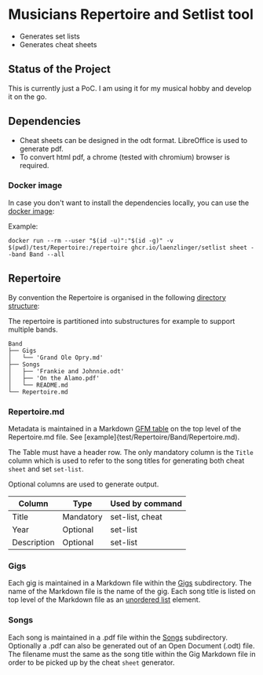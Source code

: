 # Musicians Repertoire and Setlist tool

* Generates set lists
* Generates cheat sheets

## Status of the Project

This is currently just a PoC. I am using it for my musical hobby and develop it on the go.

## Dependencies

- Cheat sheets can be designed in the odt format. LibreOffice is used to generate pdf.
- To convert html pdf, a chrome (tested with chromium) browser is required.

### Docker image

In case you don't want to install the dependencies locally, you can use the [docker image](https://github.com/laenzlinger/setlist/pkgs/container/setlist):

Example:

```
docker run --rm --user "$(id -u)":"$(id -g)" -v $(pwd)/test/Repertoire:/repertoire ghcr.io/laenzlinger/setlist sheet --band Band --all
```

## Repertoire

By convention the Repertoire is organised in the following [directory structure](test/Repertoire):

The repertoire is partitioned into substructures for example to support multiple bands.

```
Band
├── Gigs
│   └── 'Grand Ole Opry.md'
├── Songs
│   ├── 'Frankie and Johnnie.odt'
│   ├── 'On the Alamo.pdf'
│   └── README.md
└── Repertoire.md
```

### Repertoire.md

Metadata is maintained in a Markdown [GFM table](https://github.github.com/gfm/#tables-extension-) on the top level of the
Repertoire.md file. See [example]{test/Repertoire/Band/Repertoire.md).

The Table must have a header row. The only mandatory column is the `Title` column which is used to refer to the song titles
for generating both cheat `sheet` and set `set-list`.

Optional columns are used to generate output.

| Column      | Type      | Used by command |
|-------------|-----------|-----------------|
| Title       | Mandatory | set-list, cheat |
| Year        | Optional  | set-list        |
| Description | Optional  | set-list        |


### Gigs

Each gig is maintained in a Markdown file within the [Gigs](test/Repertoire/Band/Gigs) subdirectory.
The name of the Markdown file is the name of the gig. Each song title is listed on top level of the Markdown file as an
[unordered list](https://www.markdownguide.org/basic-syntax/#unordered-lists) element.

### Songs

Each song is maintained in a .pdf file within the [Songs](test/Repertoire/Band/Songs) subdirectory.
Optionally a .pdf can also be generated out of an Open Document (.odt) file.
The filename must the same as the song title within the Gig Markdown file in order to be picked up by the cheat `sheet`
generator.
